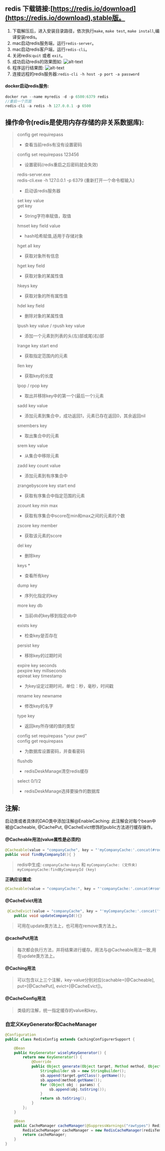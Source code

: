 ## redis 下载链接:[https://redis.io/download](https://redis.io/download),stable版。
1. 下载解压后，进入安装目录路径，依次执行`make`, `make test`, `make install`,编译安装redis。  
2. mac启动redis服务端，运行`redis-server`。 
3. mac启动redis客户端，运行`redis-cli`。
4. 关闭redis:`quit` 或者 `exit`。  
5. 成功启动redis的效果图如: ![alt-text](/images/redis1.png)  
6. 程序运行结果图: ![alt-text](/images/redis2.png) 
7. 连接远程的redis服务器:`redis-cli -h host -p port -a password`

#### docker启动redis服务:
```java
docker run --name myredis -d -p 6500:6379 redis
//重启一个页面
redis-cli -a redis -h 127.0.0.1 -p 6500   
```
  
## 操作命令(redis是使用内存存储的非关系数据库):     
> config get requirepass   
>- 查看当前redis有没有设置密码     

> config set requirepass 123456
>- 设置密码(redis重启之后密码就会失效)

> redis-server.exe  
> redis-cli.exe -h 127.0.0.1 -p 6379 (重新打开一个命令框输入)
>- 启动该redis服务器  

> set key value   
> get key   
>- String字符串赋值，取值 

> hmset key field value  
>- hash哈希赋值,适用于存储对象

> hget all key  
>- 获取对象所有信息  

> hget key field  
>- 获取对象的某属性值  

> hkeys key  
>- 获取对象的所有属性值  

> hdel key field  
>- 删除对象的某属性值 

> lpush key value / rpush key value  
>- 添加一个元素到列表的头(左)部或尾(右)部  

> lrange key start end   
>- 获取指定范围内的元素  

> llen key  
>- 获取key的长度  

> lpop / rpop  key  
>- 取出并移除key中的第一个(最后一个)元素    

> sadd key value  
>- 添加元素到集合中，成功返回1，元素已存在返回0，其余返回nil  

> smembers key  
>- 取出集合中的元素

> srem key value  
>- 从集合中移除元素

> zadd key count value 
>- 添加元素到有序集合中  

> zrangebyscore key start end  
>- 获取有序集合中指定范围的元素  

> zcount key min max  
>- 获取有序集合中score在min和max之间的元素的个数  

> zscore key member   
>- 获取该元素的score  

> del key
>- 删除key  

> keys *  
>- 查看所有key

> dump key  
>- 序列化指定的key 

> more key db  
>- 当前db的key移到指定db中 

> exists key  
>- 检查key是否存在  

> persist key  
>- 移除key的过期时间 

> expire key seconds   
> pexpire key millseconds   
> epireat key timestamp   
>- 为key设定过期时间，单位：秒，毫秒，时间戳 

> rename key newname   
>- 修改key的名字 

> type key  
>- 返回key所存储的值的类型  

> config set requirepass "your pwd"  
> config get requirepass  
>- 为数据库设置密码，并查看密码

> flushdb  
>- redisDeskManage清空redis缓存

> select 0/1/2    
>- redisDeskManage选择要操作的数据库

## 注解:   
启动类或者具体的DAO类中添加注解@EnableCaching:
此注解会对每个bean中被@Cacheable, @CachePut, @CacheEvict修饰的public方法进行缓存操作。   

#### @Cacheable用法(value属性是必须的)
```java
@Cacheable(value = "companyCache", key = "'myCompanyCache:'.concat(#root.methodName)")
public void findByCompanyId(){ }
```
> redis中生成: `companyCache~keys` 和 `myCompanyCache: (文件夹)   
myCompanyCache:findByCompanyId (key)
`

**正确应设置成**:  
```java
@Cacheable(value = "companyCache:", key = "'companyCache:'.concat(#root.methodName)")
```

#### @CacheEvict用法
```java
 @CacheEvict(value = "companyCache", key = "'myCompanyCache:'.concat('findByCompanyId')")
    public void updateCompanyId(){}
```
> 可用在update类方法上，也可用在remove类方法上。

#### @cachePut用法
> 每次都会执行方法，并将结果进行缓存。用法与@Cacheable用法一致,用在update类方法上。

#### @Caching用法
> 可以包含以上三个注解，key-value分别对应(cachable=[@Cacheable], put=[@CachePut], evict=[@CacheEvict])。

#### @CacheConfig用法
> 类级的注解，统一指定缓存的value和key。

### 自定义KeyGenerator和CacheManager  
```java
@Configuration
public class RedisConfig extends CachingConfigurerSupport {

    @Bean
    public KeyGenerator wiselyKeyGenerator() {
        return new KeyGenerator() {
            @Override
            public Object generate(Object target, Method method, Object... params) {
                StringBuilder sb = new StringBuilder();
                sb.append(target.getClass().getName());
                sb.append(method.getName());
                for (Object obj : params) {
                    sb.append(obj.toString());
                }
                return sb.toString();
            }
        };
    }

    @Bean
    public CacheManager cacheManager(@SuppressWarnings("rawtypes") RedisTemplate redisTemplate) {
        RedisCacheManager cacheManager = new RedisCacheManager(redisTemplate);
        return cacheManager;
    }
}
```
